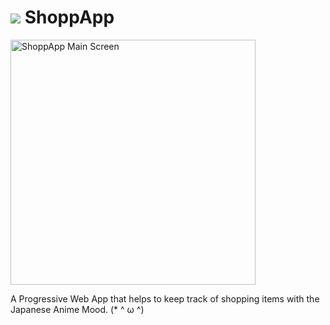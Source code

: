 

<h1> <img src = "https://github.com/DaTaDevo/ShopApp/assets/40675303/66a5f01e-3ec4-4d90-a06b-9a0f8ded53ac
"> ShoppApp </h1>

<img width="392" alt="ShoppApp Main Screen" src="https://github.com/DaTaDevo/ShopApp/assets/40675303/d36dbb1b-4f02-4399-9549-0498bf1d4320">


<p> A Progressive Web App that helps to keep track of shopping items with the Japanese Anime Mood. (* ^ ω ^) </p>
